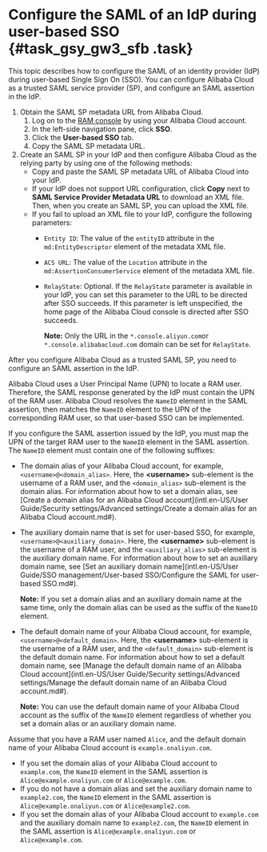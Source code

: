 # Configure the SAML of an IdP during user-based SSO {#task_gsy_gw3_sfb .task}

This topic describes how to configure the SAML of an identity provider \(IdP\) during user-based Single Sign On \(SSO\). You can configure Alibaba Cloud as a trusted SAML service provider \(SP\), and configure an SAML assertion in the IdP.

1.  Obtain the SAML SP metadata URL from Alibaba Cloud. 
    1.  Log on to the [RAM console](https://ram.console.aliyun.com/) by using your Alibaba Cloud account.
    2.  In the left-side navigation pane, click **SSO**.
    3.  Click the **User-based SSO** tab.
    4.  Copy the SAML SP metadata URL.
2.  Create an SAML SP in your IdP and then configure Alibaba Cloud as the relying party by using one of the following methods: 
    -   Copy and paste the SAML SP metadata URL of Alibaba Cloud into your IdP.
    -   If your IdP does not support URL configuration, click **Copy** next to **SAML Service Provider Metadata URL** to download an XML file. Then, when you create an SAML SP, you can upload the XML file.
    -   If you fail to upload an XML file to your IdP, configure the following parameters:
        -   `Entity ID`: The value of the `entityID` attribute in the `md:EntityDescriptor` element of the metadata XML file.
        -   `ACS URL`: The value of the `Location` attribute in the `md:AssertionConsumerService` element of the metadata XML file.
        -   `RelayState`: Optional. If the `RelayState` parameter is available in your IdP, you can set this parameter to the URL to be directed after SSO succeeds. If this parameter is left unspecified, the home page of the Alibaba Cloud console is directed after SSO succeeds.

            **Note:** Only the URL in the `*.console.aliyun.com`or `*.console.alibabacloud.com` domain can be set for `RelayState`.


After you configure Alibaba Cloud as a trusted SAML SP, you need to configure an SAML assertion in the IdP.

Alibaba Cloud uses a User Principal Name \(UPN\) to locate a RAM user. Therefore, the SAML response generated by the IdP must contain the UPN of the RAM user. Alibaba Cloud resolves the `NameID` element in the SAML assertion, then matches the `NameID` element to the UPN of the corresponding RAM user, so that user-based SSO can be implemented.

If you configure the SAML assertion issued by the IdP, you must map the UPN of the target RAM user to the `NameID` element in the SAML assertion. The `NameID` element must contain one of the following suffixes:

-   The domain alias of your Alibaba Cloud account, for example, `<username>@<domain_alias>`. Here, the **<username\>** sub-element is the username of a RAM user, and the `<domain_alias>` sub-element is the domain alias. For information about how to set a domain alias, see [Create a domain alias for an Alibaba Cloud account](intl.en-US/User Guide/Security settings/Advanced settings/Create a domain alias for an Alibaba Cloud account.md#).
-   The auxiliary domain name that is set for user-based SSO, for example, `<username>@<auxiliary_domain>`. Here, the **<username\>** sub-element is the username of a RAM user, and the `<auxiliary_alias>` sub-element is the auxiliary domain name. For information about how to set an auxiliary domain name, see [Set an auxiliary domain name](intl.en-US/User Guide/SSO management/User-based SSO/Configure the SAML for user-based SSO.md#).

    **Note:** If you set a domain alias and an auxiliary domain name at the same time, only the domain alias can be used as the suffix of the `NameID` element.

-   The default domain name of your Alibaba Cloud account, for example, `<username>@<default_domain>`. Here, the **<username\>** sub-element is the username of a RAM user, and the `<default_domain>` sub-element is the default domain name. For information about how to set a default domain name, see [Manage the default domain name of an Alibaba Cloud account](intl.en-US/User Guide/Security settings/Advanced settings/Manage the default domain name of an Alibaba Cloud account.md#).

    **Note:** You can use the default domain name of your Alibaba Cloud account as the suffix of the `NameID` element regardless of whether you set a domain alias or an auxiliary domain name.


Assume that you have a RAM user named `Alice`, and the default domain name of your Alibaba Cloud account is `example.onaliyun.com`.

-   If you set the domain alias of your Alibaba Cloud account to `example.com`, the `NameID` element in the SAML assertion is `Alice@example.onaliyun.com` or `Alice@example.com`.
-   If you do not have a domain alias and set the auxiliary domain name to `example2.com`, the `NameID` element in the SAML assertion is `Alice@example.onaliyun.com` or `Alice@example2.com`.
-   If you set the domain alias of your Alibaba Cloud account to `example.com` and the auxiliary domain name to `example2.com`, the `NameID` element in the SAML assertion is `Alice@example.onaliyun.com` or `Alice@example.com`.

